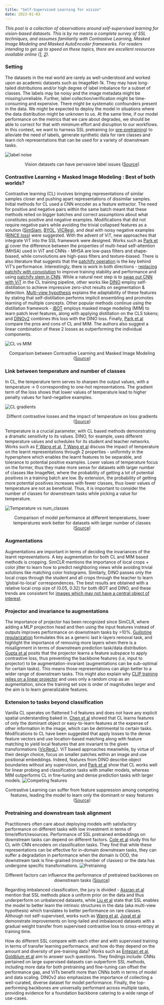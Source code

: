 ```yaml
---
title: "Self-Supervised Learning for vision"
date: 2023-01-03
---
```


*This post is a collection of observations around self-supervised learning for vision-based datasets.
This is by no means a complete survey of SSL techniques, and assumes familiarity with Contrastive Learning, Masked Image Modeling and Masked AutoEncoder frameworks. 
For readers intending to get up to speed on these topics, there are excellent resources available online ([1](https://arxiv.org/abs/2304.12210), [2](https://lilianweng.github.io/posts/2021-05-31-contrastive/)).* 

### Setting 
The datasets in the real world are rarely as well-understood and worked upon as academic datasets such as ImageNet-1k. They may have long-tailed distributions and/or high degree of label imbalance for a subset of classes. The labels may be noisy and the image metadata might be missing/unreliable. Further, label collection/verification might be time-consuming and expensive. There might be systematic confounders present in the data. We might be expected to deploy the model in situations where the data distribution might be unknown to us. At the same time, if our model performance on the metrics that we care about degrades, we should be able to correct for that with minimum effort and disruption to our workflows.
In this context, we want to harness SSL pretraining (or [pre-pretraining](https://openaccess.thecvf.com/content/ICCV2023/papers/Singh_The_Effectiveness_of_MAE_Pre-Pretraining_for_Billion-Scale_Pretraining_ICCV_2023_paper.pdf)) to alleviate the need of labels, generate synthetic data for rare classes and learn rich representations that can be used for a variety of downstream tasks.

![label noise](/assets/self-supervised-learning-for-vision/vision-dataset-label-errors.png)
<p align="center">
Vision datasets can have pervasive label issues (<a href="https://arxiv.org/abs/2103.14749">Source</a>)
</p>

### Contrastive Learning + Masked Image Modeling : Best of both worlds?
Contrastive learning (CL) involves bringing representations of similar samples closer and pushing apart representations of dissimilar samples. 
Initial methods for CL used a CNN encoder as a feature extractor.
The need for positive and negative pairs within the same batch meant that these methods relied on bigger batches and correct assumptions about what constitutes positive and negative examples.  Modifications that did not require negative pairs while avoiding the trivial collapsed features as a solution ([SimSiam](https://arxiv.org/abs/2011.10566), [BYOL](https://arxiv.org/abs/2006.07733), [VICReg](https://arxiv.org/abs/2210.01571)), and deal with noisy negative examples ([RINCE loss](https://arxiv.org/pdf/2201.04309.pdf)) were suggested. With the advent of ViT, new approaches that integrate ViT into the SSL framework were designed. Works such as [Park et al](https://arxiv.org/abs/2202.06709) cover the difference between the properties of multi-head self-attention (MHSA) used in ViT and CNNs - MHSA are low-pass filters and shape-biased, while convolutions are high-pass filters and texture-biased. There is also literature that suggests that the [patchify operation](https://arxiv.org/abs/2201.09792) is the key behind ViT’s performance. Interestingly, there is work in both directions - [replacing patchify with convolution](https://arxiv.org/abs/2106.14881) to improve training stability and performance and using [patchify stem in CNN](https://arxiv.org/abs/2201.03545). While a natural next step is to [swap out CNN with ViT](https://arxiv.org/pdf/2104.02057.pdf) in the CL training pipeline, other works like [DINO](https://arxiv.org/abs/2104.14294) employ self-distillation to achieve impressive zero-shot results on segmentation & detection. [Multi-view hypothesis](https://arxiv.org/abs/2012.09816) explains the adaptability of these features by stating that self-distillation performs implicit ensembling and promotes learning of multiple concepts. Other popular methods continue using the distillation framework -  [iBOT](https://arxiv.org/abs/2111.07832) employs masked image modeling (MIM) to learn patch level features, along with applying distillation on the CLS tokens; and [DINOv2](https://arxiv.org/abs/2304.07193) combines this loss with the DINO loss. Finally, [Park et al](https://arxiv.org/abs/2305.00729) compare the pros and cons of CL and MIM. The authors also suggest a linear combination of these 2 losses as outperforming the individual components.
   
![CL vs MIM](/assets/self-supervised-learning-for-vision/CL-MIM-comparison.png)
<p align="center">
Comparison between Contrastive Learning and Masked Image Modeling (<a href="https://github.com/naver-ai/cl-vs-mim">Source</a>)
</p>

### Link between temperature and number of classes
In CL, the temperature term serves to sharpen the output values, with a temperature -> 0 corresponding to one-hot representations. The gradient term of the loss shows that lower values of temperature lead to higher penalty values for hard-negative examples. 

![CL gradients](/assets/self-supervised-learning-for-vision/cl_loss_weights.png)
<p align="center">
Differnt contrastive losses and the impact of temperature on loss gradients (<a href="https://arxiv.org/abs/2002.05709">Source</a>)
</p>

Temperature is a crucial parameter, with CL based methods demonstrating a dramatic sensitivity to its values. DINO, for example, uses different temperature values and schedules for its student and teacher networks. Works such as [F Wang et al](https://arxiv.org/abs/2012.09740), [T Wang et al](https://arxiv.org/abs/2005.10242) discuss the impact of temperature on the learnt representations through 2 properties - uniformity in the hypersphere which enables the learnt features to be separable, and tolerance to potential positive examples. Lower values of temperature focus on the former, thus they make more sense for datasets with larger number of classes like ImageNet, where the probability of getting a lot of potential positives in a training batch are low. By extension, the probability of getting more potential positives increases with fewer classes, thus lower values of temperature are not as beneficial. Thus, it is important to consider the number of classes for downstream tasks while picking a value for temperature.

![Temperature vs num_classes](/assets/self-supervised-learning-for-vision/svhn_num_classes.png)
<p align="center">
Comparison of model performance at different temperatures, lower temperatures work better for datasets with larger number of classes (<a href="https://arxiv.org/abs/2012.09740">Source</a>)
</p>

### Augmentations 
Augmentations are important in terms of deciding the invariances of the learnt representations. A key augmentation for both CL and MIM based methods is cropping. SimCLR mentions the importance of local crops + color jitter to learn how to predict neighboring views while avoiding trivial solutions like matching color histograms. Similarly, DINO passes only the local crops through the student and all crops through the teacher to learn ‘global-to-local’ correspondences. The best results are obtained with a relative local crop size of (0.05, 0.32) for both iBOT and DINO, and these trends are consistent for [images which may not have a central object of interest](https://www.medrxiv.org/content/10.1101/2023.07.21.23292757v1).

### Projector and invariance to augmentations
The importance of projector has been recognized since SimCLR, where adding a MLP projection head and then using the input features instead of outputs improves performance on downstream tasks by >10%. [Guillotine regularization](https://arxiv.org/abs/2206.13378) formulates this as a generic last k-layers removal task, and highlight the importance of removing more layers when there is a misalignment in terms of downstream prediction task/data distribution. [Gupta et al](https://arxiv.org/pdf/2212.11491.pdf) posits that the projector learns a feature subspace to apply contrastive loss, thus preventing the backbone features (i.e, input to projector) to be augmentation-invariant (augmentations can be sub-optimal for certain tasks).
This means those representations can align better to a wider range of downstream tasks. 
This might also explain why [CLIP training relies on a linear projector](https://arxiv.org/abs/2103.00020) and uses only a random crop as an augmentation, since the training set size is order of magnitudes larger and the aim is to learn generalizable features.

### Extension to tasks beyond classification 
Vanilla CL operates on flattened 1-d features and does not have any explicit spatial understanding baked in. [Chen et al](https://arxiv.org/pdf/2011.02803.pdf) showed that CL learns features of only the dominant object or easy-to-learn features at the expense of other information in the image, which can be detrimental to certain tasks. Modifications to CL have been suggested that apply losses to the dense feature vectors and use location-based matching along with feature matching to yield local features that are invariant to the given transformations ([VicRegL](https://arxiv.org/abs/2210.01571)). ViT based approaches meanwhile, by virtue of their design choice, focus on smaller patches within an image and use positional embeddings. Indeed, features from DINO describe object boundaries without any supervision, and [Park et al](https://arxiv.org/abs/2305.00729) show that CL works well for linear probing and classification tasks with smaller models, whereas MIM outperforms CL in fine-tuning and dense prediction tasks with larger models.
![Competing features](/assets/self-supervised-learning-for-vision/CL_competing_features.png)
<p align="center">
Contrastive Learning can suffer from feature suppression among competing features, leading the model to learn only the dominant or easy features (<a href="https://arxiv.org/pdf/2011.02803.pdf">Source</a>)
</p>

### Pretraining and downstream task alignment
Practitioners often care about deploying models with satisfactory performance on different tasks with low investment in terms of time/effort/resources.
Performance of SSL pretrained embeddings on downstream tasks can depend on different factors. [Cole et al](https://arxiv.org/abs/2105.05837) study this for CL with CNN encoders on classification tasks. They find that while these representations can be effective for in-domain downstream tasks, they can suffer a degradation in performance when the domain is OOD, the downstream task is fine-grained (more number of classes) or the data has undergone specific transformations.
![Pretraining](/assets/self-supervised-learning-for-vision/factors_pretraining.png)
<p align="center">
Different factors can influence the performance of pretrained backbones on downstream tasks (<a href="https://arxiv.org/abs/2105.05837">Source</a>)
</p>

Regarding imbalanced classification, the jury is divided - [Assran et al](https://arxiv.org/abs/2210.07277) mention that SSL methods place a uniform prior on the data and thus underperform on unbalanced datasets, while [Liu et al](https://arxiv.org/pdf/2110.05025.pdf) state that SSL enables the model to better learn the intrinsic structures in the data (aka multi-view hypothesis) which translates to better performance on rare classes. Although not self-supervised, works such as [Wang et al](https://arxiv.org/abs/2103.14267), [Juyal et al](https://arxiv.org/abs/2303.13405) demonstrate improvements on long-tailed and imbalanced datasets with a gradual weight transfer from supervised contrastive loss to cross-entropy at training time.

How do different SSL compare with each other and with supervised training in terms of transfer learning performance, and how do they depend on the amount and diversity of pre-training data? Works such as [Entezari et al](https://arxiv.org/pdf/2302.13602.pdf), [Goldblum et al](https://arxiv.org/abs/2310.19909) aim to answer such questions. They findings include: CNNs pertained on large supervised datasets can outperform SSL methods, including more data for both pretraining and fine-tuning can offset the performance gap, and ViTs benefit more than CNNs both in terms of model and data scaling. DINOv2 also emphasizes the importance of collecting a well-curated, diverse dataset for model performance. Finally, the top-performing backbones are universally performant across multiple tasks, providing evidence for a foundation backbone catering to a wide range of use-cases.


